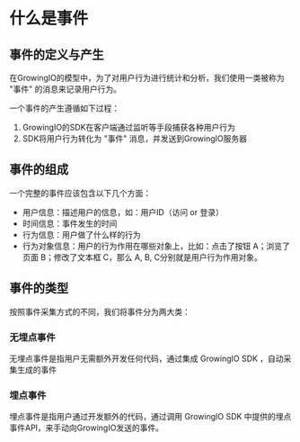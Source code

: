 # 什么是事件

## 事件的定义与产生

在GrowingIO的模型中，为了对用户行为进行统计和分析，我们使用一类被称为 "事件" 的消息来记录用户行为。

一个事件的产生遵循如下过程：

1. GrowingIO的SDK在客户端通过监听等手段捕获各种用户行为
2. SDK将用户行为转化为 "事件" 消息，并发送到GrowingIO服务器

## 事件的组成

一个完整的事件应该包含以下几个方面：

* 用户信息：描述用户的信息，如：用户ID（访问 or 登录）
* 时间信息：事件发生的时间
* 行为信息：用户做了什么样的行为
* 行为对象信息：用户的行为作用在哪些对象上，比如：点击了按钮 A；浏览了页面 B；修改了文本框 C，那么 A, B, C分别就是用户行为作用对象。

## 事件的类型

按照事件采集方式的不同，我们将事件分为两大类：

### 无埋点事件

无埋点事件是指用户无需额外开发任何代码，通过集成 GrowingIO SDK ，自动采集生成的事件

### 埋点事件

埋点事件是指用户通过开发额外的代码，通过调用 GrowingIO SDK 中提供的埋点事件API，来手动向GrowingIO发送的事件。

